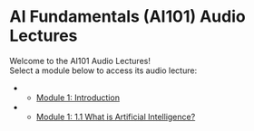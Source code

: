 # AI Fundamentals (AI101) Audio Lectures

Welcome to the AI101 Audio Lectures!  
Select a module below to access its audio lecture:

- - [Module 1: Introduction](audio_lectures/module_1/1.0/player.html)
- - [Module 1: 1.1 What is Artificial Intelligence?](audio_lectures/module_1/1.1/player.html)

<!-- Add more modules as they become available -->